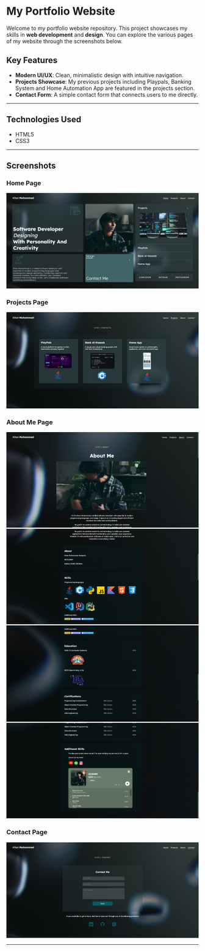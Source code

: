 # My Portfolio Website

Welcome to my portfolio website repository. This project showcases my skills in **web development** and **design**. You can explore the various pages of my website through the screenshots below.

## Key Features

- **Modern UI/UX**: Clean, minimalistic design with intuitive navigation.
- **Projects Showcase**: My previous projects including Playpals, Banking System and Home Automation App are featured in the projects section.
- **Contact Form**: A simple contact form that connects users to me directly.

---

## Technologies Used

- HTML5
- CSS3
  
---

## Screenshots

### Home Page
![Home Page](Screenshots/Home%20Page.png)

### Projects Page
![Projects Page](Screenshots/Projects%20Page.png)

### About Me Page
![About Me Page 1](Screenshots/About%20Page%201.png)
![About Me Page 2](Screenshots/About%20Page%202.png)
![About Me Page 3](Screenshots/About%20Page%203.png)
![About Me Page 4](Screenshots/About%20Page%204.png)

### Contact Page
![Contact Page](Screenshots/Contact%20Page.png)

---
